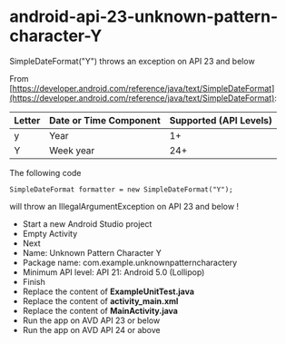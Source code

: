 # android-api-23-unknown-pattern-character-Y
SimpleDateFormat("Y") throws an exception on API 23 and below

From [https://developer.android.com/reference/java/text/SimpleDateFormat](https://developer.android.com/reference/java/text/SimpleDateFormat):

Letter | Date or Time Component | Supported (API Levels)
--- | --- | ---
y | Year | 1+
Y | Week year | 24+

The following code

    SimpleDateFormat formatter = new SimpleDateFormat("Y");

will throw an IllegalArgumentException on API 23 and below !


- Start a new Android Studio project
- Empty Activity
- Next
- Name: Unknown Pattern Character Y
- Package name: com.example.unknownpatterncharactery
- Minimum API level: API 21: Android 5.0 (Lollipop)
- Finish
- Replace the content of **ExampleUnitTest.java**
- Replace the content of **activity_main.xml**
- Replace the content of **MainActivity.java**
- Run the app on AVD API 23 or below
- Run the app on AVD API 24 or above
